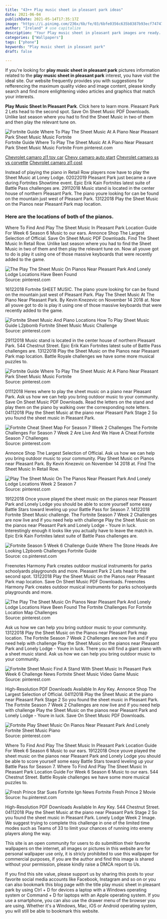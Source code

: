 ```yaml
---
title: "43++ Play music sheet in pleasant park ideas"
date: 2021-06-04
publishDate: 2021-05-14T17:35:17Z
image: "https://i.pinimg.com/236x/6b/fe/03/6bfe0356c635b8387b93ecf747475e6f.jpg"
author: "Ireland" # use capitalize
description: "Your Play music sheet in pleasant park images are ready. Play music sheet in pleasant park are a topic that is being searched for and liked by netizens now. You can Find and Download the Play music sheet in pleasant park files here. Download all free vectors."
categories: ["Wallpapers"]
tags: ["phone"]
keywords: "Play music sheet in pleasant park"
draft: false

---
```


If you're looking for **play music sheet in pleasant park** pictures information related to the **play music sheet in pleasant park** interest, you have visit the ideal  site.  Our website frequently  provides you with  suggestions  for refferencing  the maximum  quality video and image  content, please kindly search and find more enlightening video articles and graphics  that match your interests.

**Play Music Sheet In Pleasant Park**. Click here to learn more. Pleasant Park 2 Lets head to the second spot. Save On Sheet Music PDF Downloads. Unlike last season where you had to find the Sheet Music in two of them and then play the relevant tune on.

![Fortnite Guide Where To Play The Sheet Music At A Piano Near Pleasant Park Sheet Music Music Fortnite](https://i.pinimg.com/736x/09/5e/14/095e14c54faa610ef6138adc348361e0.jpg "Fortnite Guide Where To Play The Sheet Music At A Piano Near Pleasant Park Sheet Music Music Fortnite")
Fortnite Guide Where To Play The Sheet Music At A Piano Near Pleasant Park Sheet Music Music Fortnite From pinterest.com

[Chevrolet camaro zl1 toy car](/chevrolet-camaro-zl1-toy-car/)
[Chevy camaro auto start](/chevy-camaro-auto-start/)
[Chevrolet camaro ss vs corvette](/chevrolet-camaro-ss-vs-corvette/)
[Chevrolet camaro zl1 cost](/chevrolet-camaro-zl1-cost/)

Instead of playing the piano in Retail Row players now have to play the Sheet Music at Loney Lodge. 02022019 Pleasant Park just became a rave during Fortnites Showtime event. Epic Erik Kain Fortnites latest suite of Battle Pass challenges are. 29112018 Music stand is located in the center house of northern Pleasant Park. The piano youre looking for can be found on the mountain just west of Pleasant Park. 13122018 Play the Sheet Music on the Pianos near Pleasant Park map location.

### Here are the locations of both of the pianos.

Where To Find And Play The Sheet Music In Pleasant Park Location Guide For Week 6 Season 6 Music to our ears. Annonce Shop The Largest Selection of Official. Save On Sheet Music PDF Downloads. Find The Sheet Music In Retail Row. Unlike last season where you had to find the Sheet Music in two of them and then play the relevant tune on. Now all youve got to do is play it using one of those massive keyboards that were recently added to the game.


![The Play The Sheet Music On Pianos Near Pleasant Park And Lonely Lodge Locations Have Been Found](https://i.pinimg.com/originals/da/c0/c2/dac0c21827b4718515e4fb25a0d0a510.jpg "The Play The Sheet Music On Pianos Near Pleasant Park And Lonely Lodge Locations Have Been Found")
Source: pinterest.com

16122018 Fortnite SHEET MUSIC. The piano youre looking for can be found on the mountain just west of Pleasant Park. Play The Sheet Music At The Piano Near Pleasant Park. By Kevin Knezevic on November 14 2018 at. Now all youve got to do is play it using one of those massive keyboards that were recently added to the game.

![Fortnite Sheet Music And Piano Locations How To Play Sheet Music Guide L2pbomb Fortnite Sheet Music Music Challenge](https://i.pinimg.com/originals/e3/52/1c/e3521ccc453ecea21cc82571d8378da5.jpg "Fortnite Sheet Music And Piano Locations How To Play Sheet Music Guide L2pbomb Fortnite Sheet Music Music Challenge")
Source: pinterest.com

29112018 Music stand is located in the center house of northern Pleasant Park. 544 Chestnut Street. Epic Erik Kain Fortnites latest suite of Battle Pass challenges are. 13122018 Play the Sheet Music on the Pianos near Pleasant Park map location. Battle Royale challenges we have some more musical puzzles to.

![Fortnite Guide Where To Play The Sheet Music At A Piano Near Pleasant Park Sheet Music Music Fortnite](https://i.pinimg.com/736x/09/5e/14/095e14c54faa610ef6138adc348361e0.jpg "Fortnite Guide Where To Play The Sheet Music At A Piano Near Pleasant Park Sheet Music Music Fortnite")
Source: pinterest.com

01112018 Heres where to play the sheet music on a piano near Pleasant Park. Ask us how we can help you bring outdoor music to your community. Save On Sheet Music PDF Downloads. Read the letters on the stand and play them on the piano by walking over the corresponding note letters. 04112018 Play the Sheet Music at the piano near Pleasant Park Stage 2 So you found the sheet music in Pleasant Park.

![Fortnite Cheat Sheet Map For Season 7 Week 2 Challenges The Fortnite Challenges For Season 7 Week 2 Are Live And We Have A Cheat Fortnite Season 7 Challenges](https://i.pinimg.com/originals/3f/64/c4/3f64c4f8b488de491bbffef7afbdb62e.jpg "Fortnite Cheat Sheet Map For Season 7 Week 2 Challenges The Fortnite Challenges For Season 7 Week 2 Are Live And We Have A Cheat Fortnite Season 7 Challenges")
Source: pinterest.com

Annonce Shop The Largest Selection of Official. Ask us how we can help you bring outdoor music to your community. Play Sheet Music on Pianos near Pleasant Park. By Kevin Knezevic on November 14 2018 at. Find The Sheet Music In Retail Row.

![Play The Sheet Music On The Pianos Near Pleasant Park And Lonely Lodge Locations Week 2 Season 7](https://i.pinimg.com/originals/d2/5d/30/d25d30bddb03850c7d69e65faa7db25d.jpg "Play The Sheet Music On The Pianos Near Pleasant Park And Lonely Lodge Locations Week 2 Season 7")
Source: pinterest.com

19122018 Once youve played the sheet music on the pianos near Pleasant Park and Lonely Lodge you should be able to score yourself some easy Battle Stars toward leveling up your Battle Pass for Season 7. 14122018 Fortnite Sheet Music challenge. The Fortnite Season 7 Week 2 Challenges are now live and if you need help with challenge Play the Sheet Music on the pianos near Pleasant Park and Lonely Lodge - Youre in luck. Interestingly enough it looks like you actually have to leave the match in. Epic Erik Kain Fortnites latest suite of Battle Pass challenges are.

![Fortnite Season 5 Week 6 Challenge Guide Where The Stone Heads Are Looking L2pbomb Challenges Fortnite Guide](https://i.pinimg.com/originals/7b/d4/f3/7bd4f3defb5f1cdbbc37c151902e2bce.jpg "Fortnite Season 5 Week 6 Challenge Guide Where The Stone Heads Are Looking L2pbomb Challenges Fortnite Guide")
Source: co.pinterest.com

Freenotes Harmony Park creates outdoor musical instruments for parks schoolyards playgrounds and more. Pleasant Park 2 Lets head to the second spot. 13122018 Play the Sheet Music on the Pianos near Pleasant Park map location. Save On Sheet Music PDF Downloads. Freenotes Harmony Park creates outdoor musical instruments for parks schoolyards playgrounds and more.

![The Play The Sheet Music On Pianos Near Pleasant Park And Lonely Lodge Locations Have Been Found The Fortnite Challenges For Fortnite Location Map Challenges](https://i.pinimg.com/originals/46/c2/58/46c258a1fdd6dc014537d285307479ca.jpg "The Play The Sheet Music On Pianos Near Pleasant Park And Lonely Lodge Locations Have Been Found The Fortnite Challenges For Fortnite Location Map Challenges")
Source: pinterest.com

Ask us how we can help you bring outdoor music to your community. 13122018 Play the Sheet Music on the Pianos near Pleasant Park map location. The Fortnite Season 7 Week 2 Challenges are now live and if you need help with challenge Play the Sheet Music on the pianos near Pleasant Park and Lonely Lodge - Youre in luck. There you will find a giant piano with a sheet music stand. Ask us how we can help you bring outdoor music to your community.

![Fortnite Sheet Music Find A Stand With Sheet Music In Pleasant Park Week 6 Challenge News Fortnite Sheet Music Video Game Music](https://i.pinimg.com/474x/cc/bd/b1/ccbdb1b3db993f86001bc3cb8ba7dc81.jpg "Fortnite Sheet Music Find A Stand With Sheet Music In Pleasant Park Week 6 Challenge News Fortnite Sheet Music Video Game Music")
Source: pinterest.com

High-Resolution PDF Downloads Available In Any Key. Annonce Shop The Largest Selection of Official. 04112018 Play the Sheet Music at the piano near Pleasant Park Stage 2 So you found the sheet music in Pleasant Park. The Fortnite Season 7 Week 2 Challenges are now live and if you need help with challenge Play the Sheet Music on the pianos near Pleasant Park and Lonely Lodge - Youre in luck. Save On Sheet Music PDF Downloads.

![Fortnite Play Sheet Music On Pianos Near Pleasant Park And Lonely Fortnite Sheet Music Piano](https://i.pinimg.com/564x/7c/c2/7e/7cc27e40ceb5fa04ae5511795bab4325.jpg "Fortnite Play Sheet Music On Pianos Near Pleasant Park And Lonely Fortnite Sheet Music Piano")
Source: pinterest.com

Where To Find And Play The Sheet Music In Pleasant Park Location Guide For Week 6 Season 6 Music to our ears. 19122018 Once youve played the sheet music on the pianos near Pleasant Park and Lonely Lodge you should be able to score yourself some easy Battle Stars toward leveling up your Battle Pass for Season 7. Where To Find And Play The Sheet Music In Pleasant Park Location Guide For Week 6 Season 6 Music to our ears. 544 Chestnut Street. Battle Royale challenges we have some more musical puzzles to.

![Fresh Prince Star Sues Fortnite Ign News Fortnite Fresh Prince 2 Movie](https://i.pinimg.com/236x/6b/fe/03/6bfe0356c635b8387b93ecf747475e6f.jpg "Fresh Prince Star Sues Fortnite Ign News Fortnite Fresh Prince 2 Movie")
Source: hu.pinterest.com

High-Resolution PDF Downloads Available In Any Key. 544 Chestnut Street. 04112018 Play the Sheet Music at the piano near Pleasant Park Stage 2 So you found the sheet music in Pleasant Park. Lonely Lodge Week 2 Image. We suggest trying to complete this challenge in one of the limited time modes such as Teams of 33 to limit your chances of running into enemy players along the way.

This site is an open community for users to do submittion their favorite wallpapers on the internet, all images or pictures in this website are for personal wallpaper use only, it is stricly prohibited to use this wallpaper for commercial purposes, if you are the author and find this image is shared without your permission, please kindly raise a DMCA report to Us.

If you find this site value, please support us by sharing this posts to your favorite social media accounts like Facebook, Instagram and so on or you can also bookmark this blog page with the title play music sheet in pleasant park by using Ctrl + D for devices a laptop with a Windows operating system or Command + D for laptops with an Apple operating system. If you use a smartphone, you can also use the drawer menu of the browser you are using. Whether it's a Windows, Mac, iOS or Android operating system, you will still be able to bookmark this website.
